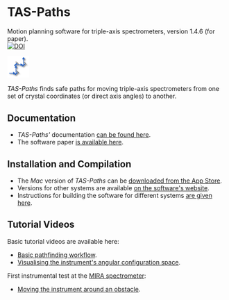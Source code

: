 # TAS-Paths
Motion planning software for triple-axis spectrometers, version 1.4.6 (for paper).  
[![DOI](https://zenodo.org/badge/DOI/10.5281/zenodo.4625649.svg)](https://doi.org/10.5281/zenodo.4625649)

<img src="https://raw.githubusercontent.com/ILLGrenoble/taspaths/master/res/taspaths.svg" width="10%" height="10%" title="Logo" alt="">

*TAS-Paths* finds safe paths for moving triple-axis spectrometers from one set of crystal coordinates (or direct axis angles) to another.

## Documentation
- *TAS-Paths'* documentation [can be found here](https://github.com/ILLGrenoble/taspaths/wiki).
- The software paper [is available  here](https://doi.org/10.1016/j.softx.2023.101455).

## Installation and Compilation
- The *Mac* version of *TAS-Paths* can be [downloaded from the App Store](https://apps.apple.com/app/id1594199491).  
- Versions for other systems are available [on the software's website](http://www.ill.eu/tas-paths).
- Instructions for building the software for different systems [are given here](https://github.com/ILLGrenoble/taspaths/wiki/Compiling-TAS-Paths).

## Tutorial Videos
Basic tutorial videos are available here:
- [Basic pathfinding workflow](https://youtu.be/xs2BLuppQPQ).
- [Visualising the instrument's angular configuration space](https://youtu.be/WPUCVzMDKDc).

First instrumental test at the [MIRA spectrometer](https://doi.org/10.1016/j.nima.2017.09.063):
- [Moving the instrument around an obstacle](https://youtu.be/F0SAQp00he4).
